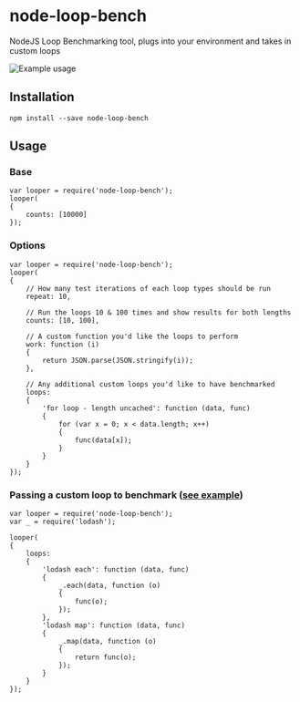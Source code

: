 node-loop-bench
===============
NodeJS Loop Benchmarking tool, plugs into your environment and takes in custom loops

![Example usage](https://media.giphy.com/media/xUPGciK59MwntSkacg/giphy.gif)

Installation
------------
`npm install --save node-loop-bench`

Usage
-----
### Base
```
var looper = require('node-loop-bench');
looper(
{
    counts: [10000]
});
```

### Options
```
var looper = require('node-loop-bench');
looper(
{
    // How many test iterations of each loop types should be run
    repeat: 10,

    // Run the loops 10 & 100 times and show results for both lengths
    counts: [10, 100],

    // A custom function you'd like the loops to perform
    work: function (i)
    {
        return JSON.parse(JSON.stringify(i));
    },
    
    // Any additional custom loops you'd like to have benchmarked
    loops:
    {
        'for loop - length uncached': function (data, func)
        {
            for (var x = 0; x < data.length; x++)
            {
                func(data[x]);
            }
        }
    }
});
```

### Passing a custom loop to benchmark ([see example](https://github.com/glesage/node-loop-bench/blob/master/example/example.js))
```
var looper = require('node-loop-bench');
var _ = require('lodash');

looper(
{
    loops:
    {
        'lodash each': function (data, func)
        {
            _.each(data, function (o)
            {
                func(o);
            });
        },
        'lodash map': function (data, func)
        {
            _.map(data, function (o)
            {
                return func(o);
            });
        }
    }
});
```